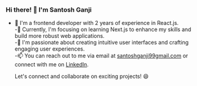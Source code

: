 ### Hi there! 👋 I'm Santosh Ganji


- 🌟 I'm a frontend developer with 2 years of experience in React.js.</br> 
-🌱 Currently, I'm focusing on learning Next.js to enhance my skills and build more robust web applications.</br>
-🔭 I'm passionate about creating intuitive user interfaces and crafting engaging user experiences.</br>
-📫 You can reach out to me via email at [santoshganji99gmail.com](mailto:santoshganji99gmail.com) or connect with me on [LinkedIn](https://www.linkedin.com/in/santoshganji/).</br>

  Let's connect and collaborate on exciting projects! 😄

